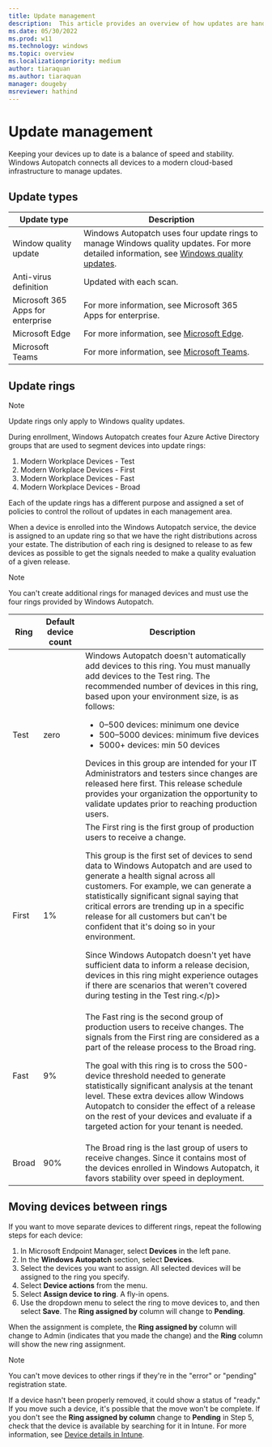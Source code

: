 ```yaml
---
title: Update management
description:  This article provides an overview of how updates are handled in Autopatch
ms.date: 05/30/2022
ms.prod: w11
ms.technology: windows
ms.topic: overview
ms.localizationpriority: medium
author: tiaraquan
ms.author: tiaraquan
manager: dougeby
msreviewer: hathind
---
```


# Update management

Keeping your devices up to date is a balance of speed and stability. Windows Autopatch connects all devices to a modern cloud-based infrastructure to manage updates.

## Update types

| Update type | Description |
| ----- | ----- |
| Window quality update | Windows Autopatch uses four update rings to manage Windows quality updates. For more detailed information, see [Windows quality updates](../operate/windows-autopatch-wqu-overview.md). |
| Anti-virus definition | Updated with each scan. |
| Microsoft 365 Apps for enterprise | For more information, see Microsoft 365 Apps for enterprise. |
| Microsoft Edge | For more information, see [Microsoft Edge](../operate/windows-autopatch-edge.md). |
| Microsoft Teams | For more information, see [Microsoft Teams](../operate/windows-autopatch-teams.md). |

## Update rings

> [!NOTE]
> Update rings only apply to Windows quality updates.

During enrollment, Windows Autopatch creates four Azure Active Directory groups that are used to segment devices into update rings:

1. Modern Workplace Devices - Test
2. Modern Workplace Devices - First
3. Modern Workplace Devices - Fast
4. Modern Workplace Devices - Broad

Each of the update rings has a different purpose and assigned a set of policies to control the rollout of updates in each management area.

When a device is enrolled into the Windows Autopatch service, the device is assigned to an update ring so that we have the right distributions across your estate. The distribution of each ring is designed to release to as few devices as possible to get the signals needed to make a quality evaluation of a given release.

> [!NOTE]
> You can't create additional rings for managed devices and must use the four rings provided by Windows Autopatch.

| Ring | Default device count | Description
| ----- | ----- | ----- |
| Test | zero | Windows Autopatch doesn't automatically add devices to this ring. You must manually add devices to the Test ring. The recommended number of devices in this ring, based upon your environment size, is as follows: <br><ul><li>0–500 devices: minimum one device</li><li>500–5000 devices: minimum five devices</li><li>5000+ devices: min 50 devices</li></ul>Devices in this group are intended for your IT Administrators and testers since changes are released here first. This release schedule provides your organization the opportunity to validate updates prior to reaching production users. |
| First |  1% | The First ring is the first group of production users to receive a change.<p><p>This group is the first set of devices to send data to Windows Autopatch and are used to generate a health signal across all customers. For example, we can generate a statistically significant signal saying that critical errors are trending up in a specific release for all customers but can't be confident that it's doing so in your environment.<p><p>Since Windows Autopatch doesn't yet have sufficient data to inform a release decision, devices in this ring might experience outages if there are scenarios that weren't covered during testing in the Test ring.</p)> |
| Fast | 9% | The Fast ring is the second group of production users to receive changes. The signals from the First ring are considered as a part of  the release process to the Broad ring.<p><p>The goal with this ring is to cross the 500-device threshold needed to generate statistically significant analysis at the tenant level. These extra devices allow Windows Autopatch to consider the effect of a release on the rest of your devices and evaluate if a targeted action for your tenant is needed.</p> |
| Broad | 90% | The Broad ring is the last group of users to receive changes. Since it contains most of the devices enrolled in Windows Autopatch, it favors stability over speed in deployment.|

## Moving devices between rings

If you want to move separate devices to different rings, repeat the following steps for each device:

1. In Microsoft Endpoint Manager, select **Devices** in the left pane.
2. In the **Windows Autopatch** section, select **Devices**.
3. Select the devices you want to assign. All selected devices will be assigned to the ring you specify.
4. Select **Device actions** from the menu.
5. Select **Assign device to ring**. A fly-in opens.
6. Use the dropdown menu to select the ring to move devices to, and then select **Save**. The **Ring assigned by** column will change to **Pending**.

When the assignment is complete, the **Ring assigned by** column will change to Admin (indicates that you made the change) and the **Ring** column will show the new ring assignment.

> [!NOTE]
> You can't move devices to other rings if they're in the "error" or "pending" registration state.<p>If a device hasn't been properly removed, it could show a status of "ready." If you move such a device, it's possible that the move won't be complete. If you don't see the **Ring assigned by column** change to **Pending** in Step 5, check that the device is available by searching for it in Intune. For more information, see [Device details in Intune](/mem/intune/remote-actions/device-inventory).

